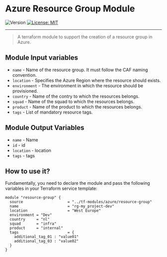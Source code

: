 # Azure Resource Group Module

<p>
  <img alt="Version" src="https://img.shields.io/badge/version-1.0.0-blue.svg" />
  <a href="LICENSE.md" target="_blank">
    <img alt="License: MIT" src="https://img.shields.io/badge/License-MIT-blue.svg" />
  </a>
</p>

---

> A terraform module to support the creation of a resource group in Azure.

## Module Input variables

- `name` - Name of the resource group. It must follow the CAF naming convention.
- `location` - Specifies the Azure Region where the resource should exists.
- `environment` - The environment in which the resource should be provisioned.
- `country` - Name of the contry to which the resources belongs.
- `squad` - Name of the squad to which the resources belongs.
- `product` - Name of the product to which the resources belongs.
- `tags` - List of mandatory resource tags.

## Module Output Variables

- `name` - Name
- `id` - id
- `location` - location
- `tags` - tags

## How to use it?

Fundamentally, you need to declare the module and pass the following variables in your Terraform service template:

```hcl
module "resource-group" {
  source                    = "../tf-modules/azure/resource-group"
  name                      = "rg-my_project-dev"
  location                  = "West Europe"
  environment = "Dev"
  country     = "nl"
  squad       = "infra"
  product     = "internal"
  tags                      = {
    additional_tag_01 : "value01"
    additional_tag_03 : "value02"
  }
}
```
